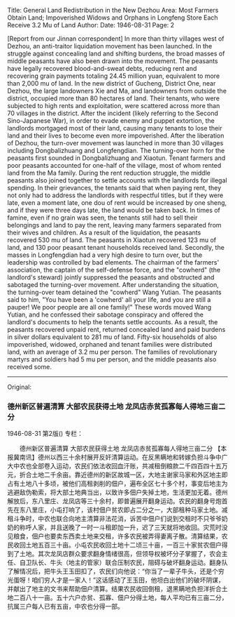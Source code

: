 Title: General Land Redistribution in the New Dezhou Area: Most Farmers Obtain Land; Impoverished Widows and Orphans in Longfeng Store Each Receive 3.2 Mu of Land
Author: 
Date: 1946-08-31
Page: 2

[Report from our Jinnan correspondent] In more than thirty villages west of Dezhou, an anti-traitor liquidation movement has been launched. In the struggle against concealing land and shifting burdens, the broad masses of middle peasants have also been drawn into the movement. The peasants have legally recovered blood-and-sweat debts, reducing rent and recovering grain payments totaling 24.45 million yuan, equivalent to more than 2,000 mu of land. In the new district of Gucheng, District One, near Dezhou, the large landowners Xie and Ma, and landowners from outside the district, occupied more than 80 hectares of land. Their tenants, who were subjected to high rents and exploitation, were scattered across more than 70 villages in the district. After the incident (likely referring to the Second Sino-Japanese War), in order to evade enemy and puppet extortion, the landlords mortgaged most of their land, causing many tenants to lose their land and their lives to become even more impoverished. After the liberation of Dezhou, the turn-over movement was launched in more than 30 villages including Dongbalizhuang and Longfengdian. The turning-over horn for the peasants first sounded in Dongbalizhuang and Xiaotun. Tenant farmers and poor peasants accounted for one-half of the village, most of whom rented land from the Ma family. During the rent reduction struggle, the middle peasants also joined together to settle accounts with the landlords for illegal spending. In their grievances, the tenants said that when paying rent, they not only had to address the landlords with respectful titles, but if they were late, even a moment late, one dou of rent would be increased by one sheng, and if they were three days late, the land would be taken back. In times of famine, even if no grain was seen, the tenants still had to sell their belongings and land to pay the rent, leaving many farmers separated from their wives and children. As a result of the liquidation, the peasants recovered 530 mu of land. The peasants in Xiaotun recovered 123 mu of land, and 130 poor peasant tenant households received land. Secondly, the masses in Longfengdian had a very high desire to turn over, but the leadership was controlled by bad elements. The chairman of the farmers' association, the captain of the self-defense force, and the "cowherd" (the landlord's steward) jointly suppressed the peasants and obstructed and sabotaged the turning-over movement. After understanding the situation, the turning-over team detained the "cowherd" Wang Yutian. The peasants said to him, "You have been a 'cowherd' all your life, and you are still a pauper! We poor people are all one family!" These words moved Wang Yutian, and he confessed their sabotage conspiracy and offered the landlord's documents to help the tenants settle accounts. As a result, the peasants recovered unpaid rent, returned concealed land and paid burdens in silver dollars equivalent to 281 mu of land. Fifty-six households of also impoverished, widowed, orphaned and tenant families were distributed land, with an average of 3.2 mu per person. The families of revolutionary martyrs and soldiers had 5 mu per person, and the middle peasants also received some.



<hr /> 

Original: 


### 德州新区普遍清算  大部农民获得土地  龙凤店赤贫孤寡每人得地三亩二分

1946-08-31
第2版()
专栏：

　　德州新区普遍清算
    大部农民获得土地
    龙凤店赤贫孤寡每人得地三亩二分
    【本报冀南讯】德州以西三十余村展开反奸清算运动。在反黑瞒地和转嫁负担斗争中广大中农也全部卷入运动，农民们依法收回血汗账，共减租倒粮款二千四百四十五万元，折合土地二千余亩。靠近德州的新区故城一区，大地主谢家马家和外区地主即占有土地八十多顷，被他们高租剥削的佃户，遍布全区七十多个村，事变后地主为逃避敌伪勒索，将大部土地典当出，以致许多佃户失掉土地，生活更加无着。德州解放后，东八里庄、龙凤店等三十余村，即普遍展开翻身运动。农民的翻身号炮首先在东八里庄，小屯打响了，该村佃户贫农即占二分之一，大部租种马家土地。减租斗争时，中农也联合向地主清算非法花消，诉苦中佃户们说到交租时不只爷爷奶奶的称呼人家，并且送晚了一时一斗租即加一升，迟了三天就将地收回。灾荒时没见粮食，佃户也要卖东西卖土地来交租，许多农民被弄得妻离子散。清算结果，农民收回土地五百三十亩。小屯农民收回土地十二顷三十亩，一百三十家贫农佃户得到了土地。其次龙凤店群众要求翻身情绪很高，但领导权被坏分子掌握了，农会主任、自卫队长、牛头（地主的管家）联合压制农民，阻碍与破坏翻身运动。翻身队了解情况后，把牛头王玉田扣了，农民们向他说：“你当了一辈子牛头，还是个穷光蛋呀！咱们穷人才是一家人！”这话感动了王玉田，他坦白出他们的破坏阴谋，并献出了地主的文书来帮助佃户清算。结果农民收回倒租，退黑瞒地负担洋折合土地二百八十一亩。五十六户亦贫、孤寡、佃户分得土地，每人平均已有三亩二分，抗属三户每人已有五亩，中农也分得一部。
